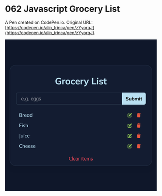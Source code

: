 # 062 Javascript Grocery List

A Pen created on CodePen.io. Original URL: [https://codepen.io/alin_trinca/pen/zYyorqJ](https://codepen.io/alin_trinca/pen/zYyorqJ).

![Javascript Grocery List Screenshot](grocery-list.png)
